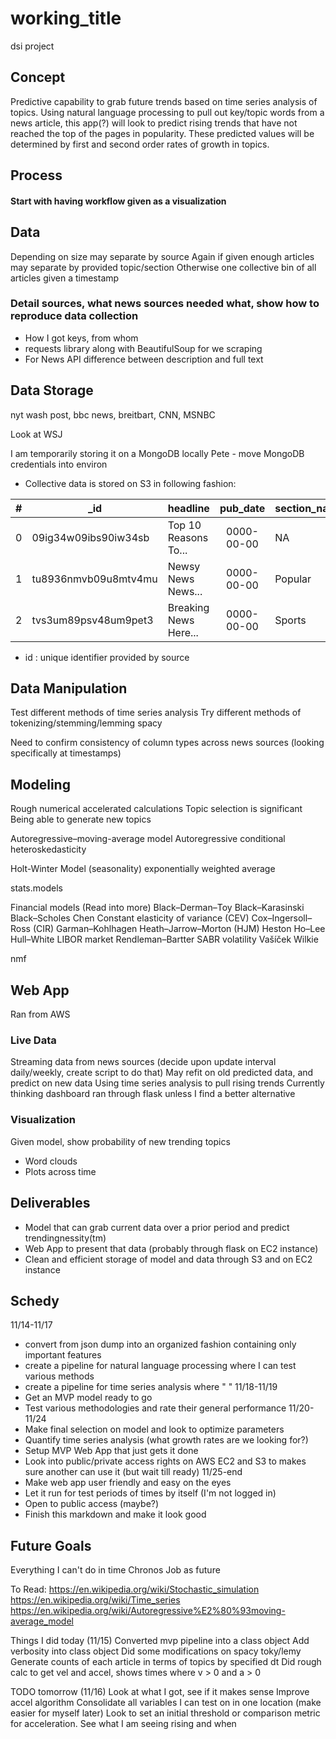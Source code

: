 # working_title
dsi project

## Concept

Predictive capability to grab future trends based on time series analysis of topics. Using natural language processing to pull out key/topic words from a news article, this app(?) will look to predict rising trends that have not reached the top of the pages in popularity. These predicted values will be determined by first and second order rates of growth in topics.

## Process

#### Start with having workflow given as a visualization

## Data

Depending on size may separate by source
Again if given enough articles may separate by provided topic/section
Otherwise one collective bin of all articles given a timestamp

### Detail sources, what news sources needed what, show how to reproduce data collection
* How I got keys, from whom
* requests library along with BeautifulSoup for we scraping
* For News API difference between description and full text

## Data Storage

nyt wash post, bbc news, breitbart, CNN, MSNBC

Look at WSJ

I am temporarily storing it on a MongoDB locally
Pete - move MongoDB credentials into environ

* Collective data is stored on S3 in following fashion:

| # | _id                  | headline              | pub_date   | section_name | web_url | word_count | content     | news_source |
| - | -------------------- | --------------------- | :--------: | ------------ |:-------:| :--------: | ----------- | ----------- |
| 0 | 09ig34w09ibs90iw34sb | Top 10 Reasons To...  | 0000-00-00 | NA           | https:  | 512        | This is a   | NYT         |
| 1 | tu8936nmvb09u8mtv4mu | Newsy News News...    | 0000-00-00 | Popular      | hhtps:  | 256        | story about | Wash Post   |
| 2 | tvs3um89psv48um9pet3 | Breaking News Here... | 0000-00-00 | Sports       | hhtps:  | 123        | how my life | ESPN        |

* id : unique identifier provided by source


## Data Manipulation

Test different methods of time series analysis <readings>
Try different methods of tokenizing/stemming/lemming spacy

Need to confirm consistency of column types across news sources (looking specifically at timestamps)

## Modeling

Rough numerical accelerated calculations
Topic selection is significant
Being able to generate new topics

Autoregressive–moving-average model
Autoregressive conditional heteroskedasticity

Holt-Winter Model (seasonality) exponentially weighted average

stats.models

Financial models 	(Read into more)
    Black–Derman–Toy Black–Karasinski Black–Scholes Chen Constant elasticity of variance (CEV) Cox–Ingersoll–Ross (CIR) Garman–Kohlhagen Heath–Jarrow–Morton (HJM) Heston Ho–Lee Hull–White LIBOR market Rendleman–Bartter SABR volatility Vašíček Wilkie


nmf

## Web App
Ran from AWS

### Live Data
Streaming data from news sources (decide upon update interval daily/weekly, create script to do that)
May refit on old predicted data, and predict on new data
Using time series analysis to pull rising trends
Currently thinking dashboard ran through flask unless I find a better alternative

### Visualization
Given model, show probability of new trending topics
* Word clouds
* Plots across time

## Deliverables
* Model that can grab current data over a prior period and predict trendingnessity(tm)
* Web App to present that data (probably through flask on EC2 instance)
* Clean and efficient storage of model and data through S3 and on EC2 instance


## Schedy
11/14-11/17
* convert from json dump into an organized fashion containing only important features
* create a pipeline for natural language processing where I can test various methods
* create a pipeline for time series analysis where "                  "
11/18-11/19
* Get an MVP model ready to go
* Test various methodologies and rate their general performance
11/20-11/24
* Make final selection on model and look to optimize parameters
* Quantify time series analysis (what growth rates are we looking for?)
* Setup MVP Web App that just gets it done
* Look into public/private access rights on AWS EC2 and S3 to makes sure another can use it (but wait till ready)
11/25-end
* Make web app user friendly and easy on the eyes
* Let it run for test periods of times by itself (I'm not logged in)
* Open to public access (maybe?)
* Finish this markdown and make it look good



## Future Goals
Everything I can't do in time
Chronos Job as future

To Read:
https://en.wikipedia.org/wiki/Stochastic_simulation
https://en.wikipedia.org/wiki/Time_series
https://en.wikipedia.org/wiki/Autoregressive%E2%80%93moving-average_model


Things I did today (11/15)
Converted mvp pipeline into a class object
Add verbosity into class object
Did some modifications on spacy toky/lemy
Generate counts of each article in terms of topics by specified dt
Did rough calc to get vel and accel, shows times where v > 0 and a > 0

TODO tomorrow (11/16)
Look at what I got, see if it makes sense
Improve accel algorithm
Consolidate all variables I can test on in one location (make easier for myself later)
Look to set an initial threshold or comparison metric for acceleration. See what I am seeing rising and when
